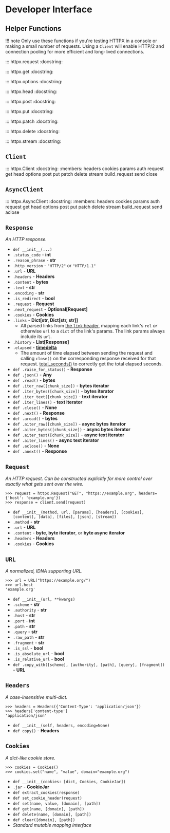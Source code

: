 # Developer Interface

## Helper Functions

!!! note
    Only use these functions if you're testing HTTPX in a console
    or making a small number of requests. Using a `Client` will
    enable HTTP/2 and connection pooling for more efficient and
    long-lived connections.

::: httpx.request
    :docstring:

::: httpx.get
    :docstring:

::: httpx.options
    :docstring:

::: httpx.head
    :docstring:

::: httpx.post
    :docstring:

::: httpx.put
    :docstring:

::: httpx.patch
    :docstring:

::: httpx.delete
    :docstring:

::: httpx.stream
    :docstring:

## `Client`

::: httpx.Client
    :docstring:
    :members: headers cookies params auth request get head options post put patch delete stream build_request send close

## `AsyncClient`

::: httpx.AsyncClient
    :docstring:
    :members: headers cookies params auth request get head options post put patch delete stream build_request send aclose


## `Response`

*An HTTP response.*

* `def __init__(...)`
* `.status_code` - **int**
* `.reason_phrase` - **str**
* `.http_version` - `"HTTP/2"` or `"HTTP/1.1"`
* `.url` - **URL**
* `.headers` - **Headers**
* `.content` - **bytes**
* `.text` - **str**
* `.encoding` - **str**
* `.is_redirect` - **bool**
* `.request` - **Request**
* `.next_request` - **Optional[Request]**
* `.cookies` - **Cookies**
* `.links` - **Dict[str, Dict[str, str]]**
  * All parsed links from [the `link` header](https://developer.mozilla.org/en-US/docs/Web/HTTP/Headers/Link), mapping each link's `rel` _or_ otherwise `url` to a `dict` of the link's params.
  The link params always include its `url`.
* `.history` - **List[Response]**
* `.elapsed` - **[timedelta](https://docs.python.org/3/library/datetime.html)**
  * The amount of time elapsed between sending the request and calling `close()` on the corresponding response received for that request.
  [total_seconds()](https://docs.python.org/3/library/datetime.html#datetime.timedelta.total_seconds) to correctly get
  the total elapsed seconds.
* `def .raise_for_status()` - **Response**
* `def .json()` - **Any**
* `def .read()` - **bytes**
* `def .iter_raw([chunk_size])` - **bytes iterator**
* `def .iter_bytes([chunk_size])` - **bytes iterator**
* `def .iter_text([chunk_size])` - **text iterator**
* `def .iter_lines()` - **text iterator**
* `def .close()` - **None**
* `def .next()` - **Response**
* `def .aread()` - **bytes**
* `def .aiter_raw([chunk_size])` - **async bytes iterator**
* `def .aiter_bytes([chunk_size])` - **async bytes iterator**
* `def .aiter_text([chunk_size])` - **async text iterator**
* `def .aiter_lines()` - **async text iterator**
* `def .aclose()` - **None**
* `def .anext()` - **Response**

## `Request`

*An HTTP request. Can be constructed explicitly for more control over exactly
what gets sent over the wire.*

```pycon
>>> request = httpx.Request("GET", "https://example.org", headers={'host': 'example.org'})
>>> response = client.send(request)
```

* `def __init__(method, url, [params], [headers], [cookies], [content], [data], [files], [json], [stream])`
* `.method` - **str**
* `.url` - **URL**
* `.content` - **byte**, **byte iterator**, or **byte async iterator**
* `.headers` - **Headers**
* `.cookies` - **Cookies**

## `URL`

*A normalized, IDNA supporting URL.*

```pycon
>>> url = URL("https://example.org/")
>>> url.host
'example.org'
```

* `def __init__(url, **kwargs)`
* `.scheme` - **str**
* `.authority` - **str**
* `.host` - **str**
* `.port` - **int**
* `.path` - **str**
* `.query` - **str**
* `.raw_path` - **str**
* `.fragment` - **str**
* `.is_ssl` - **bool**
* `.is_absolute_url` - **bool**
* `.is_relative_url` - **bool**
* `def .copy_with([scheme], [authority], [path], [query], [fragment])` - **URL**

## `Headers`

*A case-insensitive multi-dict.*

```pycon
>>> headers = Headers({'Content-Type': 'application/json'})
>>> headers['content-type']
'application/json'
```

* `def __init__(self, headers, encoding=None)`
* `def copy()` - **Headers**

## `Cookies`

*A dict-like cookie store.*

```pycon
>>> cookies = Cookies()
>>> cookies.set("name", "value", domain="example.org")
```

* `def __init__(cookies: [dict, Cookies, CookieJar])`
* `.jar` - **CookieJar**
* `def extract_cookies(response)`
* `def set_cookie_header(request)`
* `def set(name, value, [domain], [path])`
* `def get(name, [domain], [path])`
* `def delete(name, [domain], [path])`
* `def clear([domain], [path])`
* *Standard mutable mapping interface*
